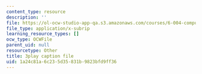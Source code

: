 ```yaml
---
content_type: resource
description: ''
file: https://ol-ocw-studio-app-qa.s3.amazonaws.com/courses/6-004-computation-structures-spring-2017/1a24c81a6c235d35831b9823bfd9ff36_Y_PNOmL_yqY.vtt
file_type: application/x-subrip
learning_resource_types: []
ocw_type: OCWFile
parent_uid: null
resourcetype: Other
title: 3play caption file
uid: 1a24c81a-6c23-5d35-831b-9823bfd9ff36
---
```


